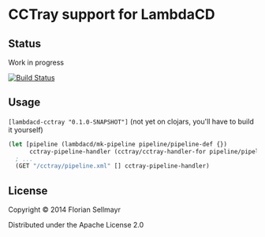 # CCTray support for LambdaCD


## Status

Work in progress

[![Build Status](https://travis-ci.org/flosell/lambdacd-cctray.svg)](https://travis-ci.org/flosell/lambdacd-cctray)

## Usage

`[lambdacd-cctray "0.1.0-SNAPSHOT"]` (not yet on clojars, you'll have to build it yourself)

```clojure
(let [pipeline (lambdacd/mk-pipeline pipeline/pipeline-def {})
      cctray-pipeline-handler (cctray/cctray-handler-for pipeline/pipeline-def (:state pipeline))
  ; ...
  (GET "/cctray/pipeline.xml" [] cctray-pipeline-handler)
```



## License

Copyright © 2014 Florian Sellmayr

Distributed under the Apache License 2.0
